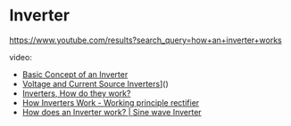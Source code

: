 # Inverter
https://www.youtube.com/results?search_query=how+an+inverter+works

video:
- [Basic Concept of an Inverter](https://youtu.be/DZV7zp5pExk)
- [Voltage and Current Source Inverters](https://youtu.be/sk_LbtRxcKY)]()
- [Inverters, How do they work?](https://youtu.be/qVeERT4nyz8)
- [How Inverters Work - Working principle rectifier](https://youtu.be/ln9VZIL8rVs)
- [How does an Inverter work? | Sine wave Inverter](https://youtu.be/UZzHGHWUAYs)
